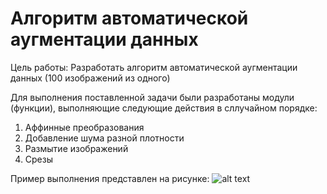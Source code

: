 # Алгоритм автоматической аугментации данных

Цель работы: Разработать алгоритм автоматической аугментации данных (100 изображений из одного)

Для выполнения поставленной задачи были разработаны модули (функции), выполняющие следующие действия в сллучайном порядке:

1. Аффинные преобразования
2. Добавление шума разной плотности
3. Размытие изображений
4. Срезы

Пример выполнения представлен на рисунке: 
![alt text](result.png)


   
